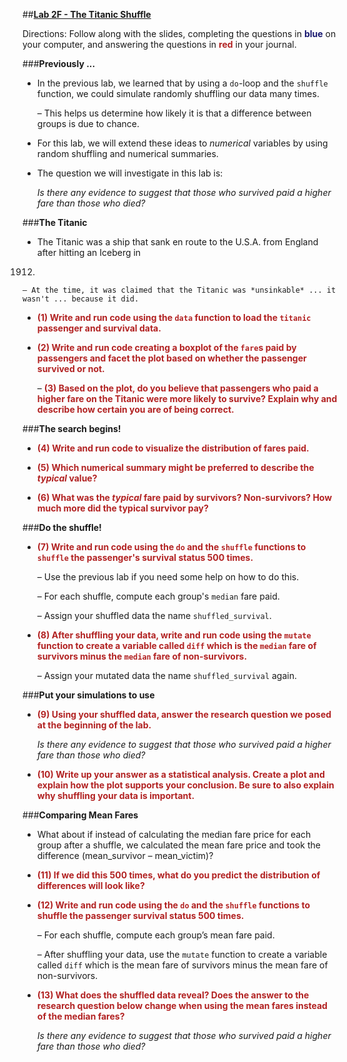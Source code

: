 ##**<u>Lab 2F - The Titanic Shuffle</u>**

Directions: Follow along with the slides, completing the questions in <span style="color:midnightblue;">**blue**</span> on your computer, and answering the questions in <span style="color:firebrick;">**red**</span> in your journal.

###**Previously ...**
* In the previous lab, we learned that by using a ```do```-loop and the ```shuffle``` function, we could
simulate randomly shuffling our data many times.

    – This helps us determine how likely it is that a difference between groups is due to chance.

* For this lab, we will extend these ideas to *numerical* variables by using random shuffling and
numerical summaries.

* The question we will investigate in this lab is:

    *Is there any evidence to suggest that those who survived paid a higher fare than those who died?*

###**The Titanic**
* The Titanic was a ship that sank en route to the U.S.A. from England after hitting an Iceberg in
1912.

    – At the time, it was claimed that the Titanic was *unsinkable* ... it wasn't ... because it did.

* <span style="color:firebrick;">**(1) Write and run code using the ```data``` function to load the ```titanic``` passenger and survival data.**</span>

* <span style="color:firebrick;">**(2) Write and run code creating a boxplot of the ```fare```s paid by passengers and facet the plot based on whether the
passenger survived or not.**</span>

    – <span style="color:firebrick;">**(3) Based on the plot, do you believe that passengers who paid a higher fare on the Titanic were more likely to survive? Explain why and describe how certain you are of being correct.**</span>

###**The search begins!**
* <span style="color:firebrick;">**(4) Write and run code to visualize the distribution of fares paid.**</span>

* <span style="color:firebrick;">**(5) Which numerical summary might be preferred to describe the *typical* value?**</span>

* <span style="color:firebrick;">**(6) What was the *typical* fare paid by survivors? Non-survivors? How much more did the typical survivor pay?**</span>

###**Do the shuffle!**
* <span style="color:firebrick;">**(7) Write and run code using the ```do``` and the ```shuffle``` functions to ```shuffle``` the passenger's survival status 500 times.**</span>

    – Use the previous lab if you need some help on how to do this.

    – For each shuffle, compute each group's ```median``` fare paid.

    – Assign your shuffled data the name ```shuffled_survival```.

* <span style="color:firebrick;">**(8) After shuffling your data, write and run code using the ```mutate``` function to create a variable called ```diff``` which is the ```median``` fare of survivors minus the ```median``` fare of non-survivors.**</span>

    – Assign your mutated data the name ```shuffled_survival``` again.

###**Put your simulations to use**
* <span style="color:firebrick;">**(9) Using your shuffled data, answer the research question we posed at the beginning of the lab.**</span>

    *Is there any evidence to suggest that those who survived paid a higher fare than those who died?*

* <span style="color:firebrick;">**(10) Write up your answer as a statistical analysis. Create a plot and explain how the plot supports your conclusion. Be sure to also explain why shuffling your data is important.**</span>

###**Comparing Mean Fares**
* What about if instead of calculating the median fare price for each group after a shuffle, we calculated the mean fare price and took the difference (mean_survivor – mean_victim)?

* <span style="color:firebrick;">**(11) If we did this 500 times, what do you predict the distribution of differences will look like?**</span>

* <span style="color:firebrick;">**(12) Write and run code using the ```do``` and the ```shuffle``` functions to shuffle the passenger survival status 500 times.**</span>

    – For each shuffle, compute each group’s mean fare paid.

    – After shuffling your data, use the ```mutate``` function to create a variable called ```diff``` which is the mean fare of survivors minus the mean fare of non-survivors.

* <span style="color:firebrick;">**(13) What does the shuffled data reveal? Does the answer to the research question below change when using the mean fares instead of the median fares?**</span>

    *Is there any evidence to suggest that those who survived paid a higher fare than those who died?*

